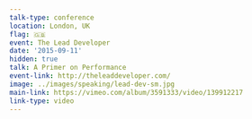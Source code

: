 ```yaml
---
talk-type: conference
location: London, UK
flag: 🇬🇧
event: The Lead Developer
date: '2015-09-11'
hidden: true
talk: A Primer on Performance
event-link: http://theleaddeveloper.com/
image: ../images/speaking/lead-dev-sm.jpg
main-link: https://vimeo.com/album/3591333/video/139912217
link-type: video
---
```

